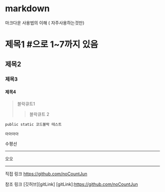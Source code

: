 # markdown
마크다운 사용법의 이해 ( 자주사용하는것만)

# 제목1 #으로 1~7까지 있음
## 제목2
### 제목3
#### 제목4

> 블락큐트1
> > 블락큐트 2


```
public static 코드블락 테스트

아아아아
```




수평선
***
오오
***

직접 링크
<https://github.com/noCountJun>

참조 링크
[깃허브][gitLink]
[gitLink]:https://github.com/noCountJun
